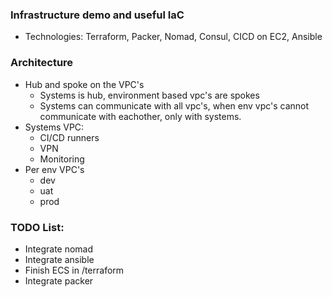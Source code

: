 ### Infrastructure demo and useful IaC
- Technologies: Terraform, Packer, Nomad, Consul, CICD on EC2, Ansible
### Architecture
- Hub and spoke on the VPC's
    - Systems is hub, environment based vpc's are spokes
    - Systems can communicate with all vpc's, when env vpc's cannot communicate with eachother, only with systems. 
- Systems VPC:
    - CI/CD runners
    - VPN
    - Monitoring
- Per env VPC's
    - dev
    - uat
    - prod

### TODO List:
- Integrate nomad
- Integrate ansible
- Finish ECS in /terraform
- Integrate packer


